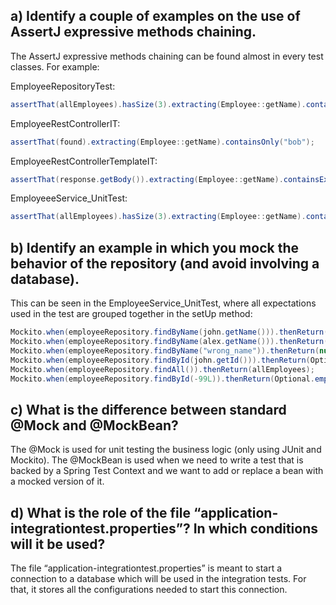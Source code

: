 ## a) Identify a couple of examples on the use of AssertJ expressive methods chaining.

The AssertJ expressive methods chaining can be found almost in every test classes. For example:

EmployeeRepositoryTest:
```java
assertThat(allEmployees).hasSize(3).extracting(Employee::getName).containsOnly(alex.getName(), ron.getName(), bob.getName());
```

EmployeeRestControllerIT:
```java
assertThat(found).extracting(Employee::getName).containsOnly("bob");
```

EmployeeRestControllerTemplateIT:
```java
assertThat(response.getBody()).extracting(Employee::getName).containsExactly("bob", "alex");
```

EmployeeeService_UnitTest: 
```java
assertThat(allEmployees).hasSize(3).extracting(Employee::getName).contains(alex.getName(), john.getName(), bob.getName());
```


## b) Identify an example in which you mock the behavior of the repository (and avoid involving a database).

This can be seen in the EmployeeService_UnitTest, where all expectations used in the test are grouped together in the setUp method:
```java
Mockito.when(employeeRepository.findByName(john.getName())).thenReturn(john);
Mockito.when(employeeRepository.findByName(alex.getName())).thenReturn(alex);
Mockito.when(employeeRepository.findByName("wrong_name")).thenReturn(null);
Mockito.when(employeeRepository.findById(john.getId())).thenReturn(Optional.of(john));
Mockito.when(employeeRepository.findAll()).thenReturn(allEmployees);
Mockito.when(employeeRepository.findById(-99L)).thenReturn(Optional.empty());
```


## c) What is the difference between standard @Mock and @MockBean?

The @Mock is used for unit testing the business logic (only using JUnit and Mockito). 
The @MockBean is used when we need to write a test that is backed by a Spring Test Context and we want to add or replace a bean with a mocked version of it.


## d) What is the role of the file “application-integrationtest.properties”? In which conditions will it be used?

The file “application-integrationtest.properties” is meant to start a connection to a database which will be used in the integration tests. For that, it stores all the configurations needed to start this connection.

